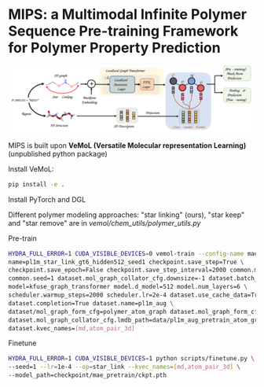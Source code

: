 # MIPS: a Multimodal Infinite Polymer Sequence Pre-training Framework for Polymer Property Prediction

![fail to find image](figures/pipeline.svg)

MIPS is built upon **VeMoL (Versatile Molecular representation Learning)** (unpublished python package)       

Install VeMoL:     
```bash
pip install -e .
```

Install PyTorch and DGL      

Different polymer modeling approaches: "star linking" (ours), "star keep" and "star remove" are in *vemol/chem_utils/polymer_utils.py*       

Pre-train
```bash
HYDRA_FULL_ERROR=1 CUDA_VISIBLE_DEVICES=0 vemol-train --config-name mae_pretrain \
name=pl1m_star_link_gt6_hidden512_seed1 checkpoint.save_step=True \
checkpoint.save_epoch=False checkpoint.save_step_interval=2000 common.max_steps=20000 \
common.seed=1 dataset.mol_graph_collator_cfg.downsize=-1 dataset.batch_size=1024 \
model=kfuse_graph_transformer model.d_model=512 model.num_layers=6 \
scheduler.warmup_steps=2000 scheduler.lr=2e-4 dataset.use_cache_data=True \
dataset.completion=True dataset.name=pl1m_aug \
dataset/mol_graph_form_cfg=polymer_atom_graph dataset.mol_graph_form_cfg.op=star_link \
dataset.mol_graph_collator_cfg.lmdb_path=data/pl1m_aug_pretrain_atom_graphs/lmdb \
dataset.kvec_names=[md,atom_pair_3d]
```

Finetune 
```bash
HYDRA_FULL_ERROR=1 CUDA_VISIBLE_DEVICES=1 python scripts/finetune.py \
--seed=1 --lr=1e-4 --op=star_link --kvec_names=[md,atom_pair_3d] \
--model_path=checkpoint/mae_pretrain/ckpt.pth
```